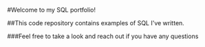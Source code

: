 #Welcome to my SQL portfolio! 

##This code repository contains examples of SQL I've written. 

###Feel free to take a look and reach out if you have any questions
